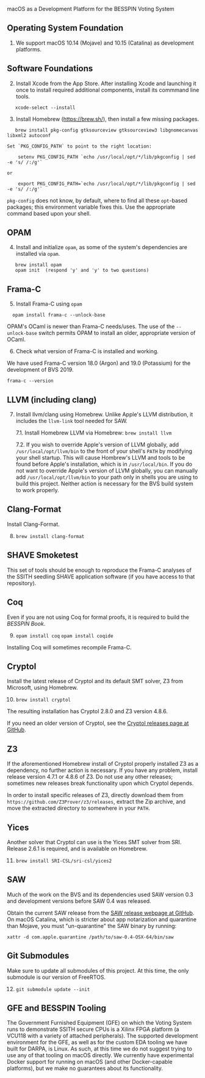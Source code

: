 macOS as a Development Platform for the BESSPIN Voting System

Operating System Foundation
---------------------------

1. We support macOS 10.14 (Mojave) and 10.15 (Catalina) as
   development platforms.

Software Foundations
--------------------

2. Install Xcode from the App Store. After installing Xcode and
launching it once to install required additional components, install
its commmand line tools.
```
   xcode-select --install
```

3. Install Homebrew (https://brew.sh/), then install a few
   missing packages.
```
   brew install pkg-config gtksourceview gtksourceview3 libgnomecanvas libxml2 autoconf
```

    Set `PKG_CONFIG_PATH` to point to the right location:
```
    setenv PKG_CONFIG_PATH `echo /usr/local/opt/*/lib/pkgconfig | sed -e 's/ /:/g'`
```
    or
```
    export PKG_CONFIG_PATH=`echo /usr/local/opt/*/lib/pkgconfig | sed -e 's/ /:/g'`
```
   `pkg-config` does not know, by default, where to find all these
   `opt`-based packages; this environment variable fixes this. Use
   the appropriate command based upon your shell.

OPAM
----

4. Install and initialize `opam`, as some of the system's dependencies
   are installed via `opam`.

```
   brew install opam
   opam init  (respond 'y' and 'y' to two questions)
```

Frama-C
-------

5. Install Frama-C using `opam`
```
  opam install frama-c --unlock-base
```
   OPAM's OCaml is newer than Frama-C needs/uses.  The use of the
   `--unlock-base` switch permits OPAM to install an older,
   appropriate version of OCaml.

6. Check what version of Frama-C is installed and working.

  We have used Frama-C version 18.0 (Argon) and 19.0 (Potassium) for
  the development of BVS 2019.

  `frama-c --version`

LLVM (including clang)
----------------------

7. Install llvm/clang using Homebrew. Unlike Apple's LLVM distribution,
   it includes the `llvm-link` tool needed for SAW.

   7.1.  Install Homebrew LLVM via Homebrew: `brew install llvm`

   7.2.  If you wish to override Apple's version of LLVM globally, add
         `/usr/local/opt/llvm/bin` to the front of your shell's `PATH`
         by modifying your shell startup.
         This will cause Hombrew's LLVM and tools to be found before
         Apple's installation, which is in `/usr/local/bin`. If you
         do not want to override Apple's version of LLVM globally,
         you can manually add `/usr/local/opt/llvm/bin` to your path
         only in shells you are using to build this project.
         Neither action is necessary for the BVS build system to work
         properly.

Clang-Format
------------

Install Clang-Format.

8. `brew install clang-format`

SHAVE Smoketest
---------------

This set of tools should be enough to reproduce the Frama-C analyses
of the SSITH seedling SHAVE application software (if you have access
to that repository).

Coq
---

Even if you are not using Coq for formal proofs, it is required to build
the *BESSPIN Book*.

9. `opam install coq`
   `opam install coqide`

Installing Coq will sometimes recompile Frama-C.

Cryptol
-------

Install the latest release of Cryptol and its default SMT solver, Z3 from 
Microsoft, using Homebrew.

10. `brew install cryptol`
 
The resulting installation has Cryptol 2.8.0 and Z3 version 4.8.6.

If you need an older version of Cryptol, see the [Cryptol releases
page at GitHub](https://github.com/GaloisInc/cryptol/releases/).

Z3
--

If the aforementioned Homebrew install of Cryptol properly installed
Z3 as a dependency, no further action is necessary.  If you have
any problem, install release version 4.7.1 or 4.8.6 of Z3. 
Do not use any other releases; sometimes new releases break 
functionality upon which Cryptol depends. 

In order to install specific releases of Z3, directly download them
from `https://github.com/Z3Prover/z3/releases`, extract the Zip
archive, and move the extracted directory to somewhere in your `PATH`.

Yices
-----

Another solver that Cryptol can use is the Yices SMT solver from SRI.
Release 2.6.1 is required, and is available on Homebrew.

11. `brew install SRI-CSL/sri-csl/yices2`

SAW
---

Much of the work on the BVS and its dependencies used SAW version 0.3
and development versions before SAW 0.4 was released.

Obtain the current SAW release from the [SAW release webpage at
GitHub](https://github.com/GaloisInc/saw-script/releases).
On macOS Catalina, which is stricter about app notarization and
quarantine than Mojave, you must "un-quarantine" the SAW binary by
running:

 `xattr -d com.apple.quarantine /path/to/saw-0.4-OSX-64/bin/saw`

Git Submodules
--------------

Make sure to update all submodules of this project.  At this time, the
only submodule is our version of FreeRTOS.

12. `git submodule update --init`


GFE and BESSPIN Tooling
-----------------------

The Government Furnished Equipment (GFE) on which the Voting System
runs to demonstrate SSITH secure CPUs is a Xilinx FPGA platform (a
VCU118 with a variety of attached peripherals).  The supported 
development environment for the GFE, as well as for the custom EDA
tooling we have built for DARPA, is Linux.  As such, at this time we
do not suggest trying to use any of that tooling on macOS directly.
We currently have experimental Docker support for running on macOS
(and other Docker-capable platforms), but we make no guarantees 
about its functionality.

